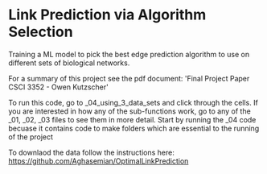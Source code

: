 # Link Prediction via Algorithm Selection

Training a ML model to pick the best edge prediction algorithm to use on different sets of biological networks.

For a summary of this project see the pdf document: 'Final Project Paper CSCI 3352 - Owen Kutzscher'

To run this code, go to _04_using_3_data_sets and click through the cells. If you are interested in how any of the sub-functions work, go to any of the _01, _02, _03 files to see them in more detail. Start by running the _04 code becuase it contains code to make folders which are essential to the running of the project

To downlaod the data follow the instructions here: https://github.com/Aghasemian/OptimalLinkPrediction